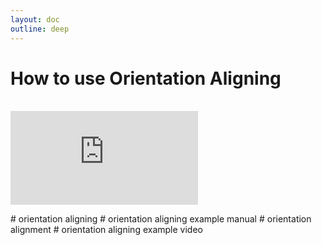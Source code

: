 ```yaml
---
layout: doc
outline: deep
---
```


# How to use Orientation Aligning

<br>

<iframe class="iframe-resources" src="https://rainbowco-my.sharepoint.com/:p:/g/personal/hyoin_rainbow-robotics_com/EROVczIfPP1HuQ_hGNIM-xMBoq8RZ6GWRisOWL6HxomAYQ?e=vXfFpf&amp;action=embedview&amp;wdbipreview=true&amp;wdAr=1.7777777777777777" frameborder="0"></iframe>

\# orientation aligning
\# orientation aligning example manual
\# orientation alignment
\# orientation aligning example video
